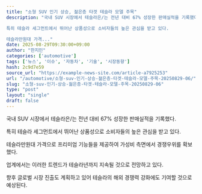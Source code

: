 ```yaml
---
title: "소형 SUV 인기 상승, 젊은층 타겟 테슬라 모델 주목"
description: "국내 SUV 시장에서 테슬라은/는 전년 대비 67% 성장한 판매실적을 기록했다.

특히 테슬라 세그먼트에서 뛰어난 상품성으로 소비자들의 높은 관심을 받고 있다.

테슬라만원대 가격..."
date: 2025-08-29T09:30:00+09:00
author: "한지민"
categories: ['automotive']
tags: ['뉴스', '이슈', '자동차', '기술', '시장동향']
hash: 2c9d7e59
source_url: "https://example-news-site.com/article-a7925253"
url: "/automotive/소형-suv-인기-상승-젊은층-타겟-테슬라-모델-주목-20250829-06/"
slug: "소형-suv-인기-상승-젊은층-타겟-테슬라-모델-주목-20250829-06"
type: "post"
layout: "single"
draft: false
---
```


국내 SUV 시장에서 테슬라은/는 전년 대비 67% 성장한 판매실적을 기록했다.

특히 테슬라 세그먼트에서 뛰어난 상품성으로 소비자들의 높은 관심을 받고 있다.

테슬라만원대 가격으로 프리미엄 기능들을 제공하여 가성비 측면에서 경쟁우위를 확보했다.

업계에서는 이러한 트렌드가 테슬라년까지 지속될 것으로 전망하고 있다.

향후 글로벌 시장 진출도 계획하고 있어 테슬라의 해외 경쟁력 강화에도 기여할 것으로 예상된다.
